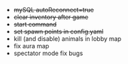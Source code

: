 - ~~mySQL autoReconnect=true~~
- ~~clear inventory after game~~
- ~~start command~~
- ~~set spawn points in config.yaml~~
- kill (and disable) animals in lobby map
- fix aura map
- spectator mode fix bugs